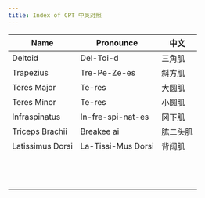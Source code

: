 ```yaml
---
title: Index of CPT 中英对照
---
```




| Name             | Pronounce          | 中文     |
| ---------------- | ------------------ | -------- |
| Deltoid          | Del-Toi-d          | 三角肌   |
| Trapezius        | Tre-Pe-Ze-es       | 斜方肌   |
| Teres Major      | Te-res             | 大圆肌   |
| Teres Minor      | Te-res             | 小圆肌   |
| Infraspinatus    | In-fre-spi-nat-es  | 冈下肌   |
| Triceps Brachii  | Breakee ai         | 肱二头肌 |
| Latissimus Dorsi | La-Tissi-Mus Dorsi | 背阔肌   |
|                  |                    |          |
|                  |                    |          |
|                  |                    |          |
|                  |                    |          |
|                  |                    |          |
|                  |                    |          |
|                  |                    |          |
|                  |                    |          |
|                  |                    |          |
|                  |                    |          |
|                  |                    |          |
|                  |                    |          |

